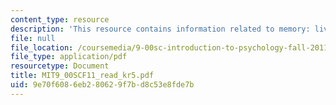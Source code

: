 ```yaml
---
content_type: resource
description: 'This resource contains information related to memory: living with yesterday.'
file: null
file_location: /coursemedia/9-00sc-introduction-to-psychology-fall-2011/9e70f6086eb280629f7bd8c53e8fde7b_MIT9_00SCF11_read_kr5.pdf
file_type: application/pdf
resourcetype: Document
title: MIT9_00SCF11_read_kr5.pdf
uid: 9e70f608-6eb2-8062-9f7b-d8c53e8fde7b
---
```


